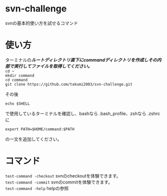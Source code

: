 # svn-challenge
svnの基本的使い方を試せるコマンド

# 使い方
ターミナルの***ルートディレクトリ直下にcommandディレクトリを作成しその内部で実行してファイルを取得してください。***    
`cd ~`  
`mkdir command`  
`cd command`  
`git clone https://github.com/takumi2003/svn-challenge.git`  

その後

`echo $SHELL`

で使用しているターミナルを確認し、bashなら .bash_profile、zshなら .zshrcに  

`export PATH=$HOME/command:$PATH`

の一文を追加してください。

# コマンド
`test-command -checkout`
svnのcheckoutを体験できます。  
`test-command -commit`
svnのcommitを体験できます。  
`test-command -help`
helpの参照
